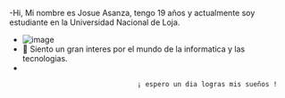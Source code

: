 -Hi, Mi nombre es Josue Asanza, tengo 19 años y actualmente soy estudiante en la Universidad Nacional de Loja.
-  ![image](https://github.com/Josue082004/Josue082004/assets/148294876/3f182a1a-57bd-4a0a-9ea5-96d442de4774)
- 👀 Siento un gran interes por el mundo de la informatica y las tecnologias.
- 

                                    ¡ espero un dia logras mis sueños !

